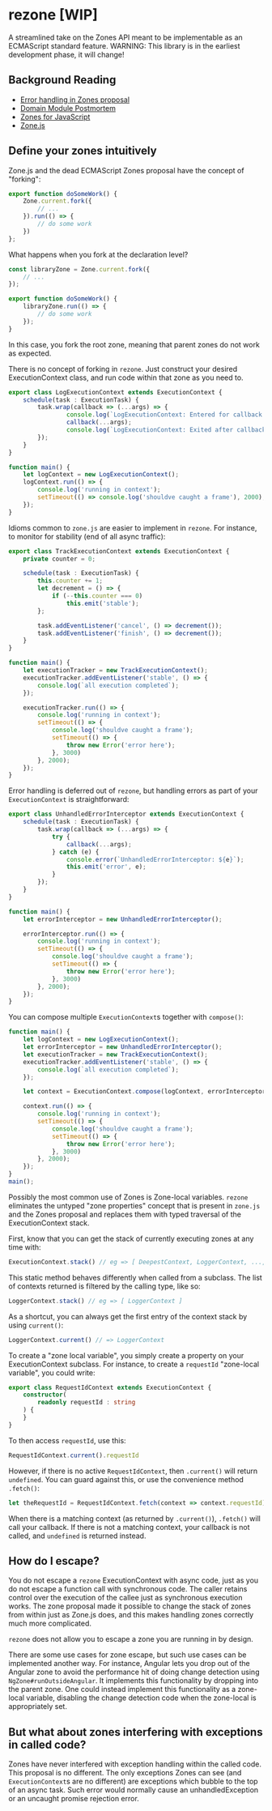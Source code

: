 # rezone [WIP]

A streamlined take on the Zones API meant to be implementable as an ECMAScript standard feature. WARNING: This library is in the earliest development phase, it will change!

## Background Reading

- [Error handling in Zones proposal](https://github.com/domenic/zones/issues/9)
- [Domain Module Postmortem](https://github.com/nodejs/node/blob/4a74fc9776d825115849997f4adacb46f4303494/doc/topics/domain-postmortem.md)
- [Zones for JavaScript](https://github.com/domenic/zones/tree/eb65c6d43b452a877c24561cd64c6901e790ecf0)
- [Zone.js](https://github.com/angular/angular/tree/master/packages/zone.js)


## Define your zones intuitively

Zone.js and the dead ECMAScript Zones proposal have the concept of "forking":

```typescript
export function doSomeWork() {
    Zone.current.fork({
        // ...
    }).run(() => {
        // do some work
    })
};
```

What happens when you fork at the declaration level?

```typescript
const libraryZone = Zone.current.fork({
    // ...
});

export function doSomeWork() {
    libraryZone.run(() => {
        // do some work
    });
}
```

In this case, you fork the root zone, meaning that parent zones do not work as expected.

There is no concept of forking in `rezone`. Just construct your desired ExecutionContext class, and run code within that zone as you need to.

```typescript
export class LogExecutionContext extends ExecutionContext {
    schedule(task : ExecutionTask) {
        task.wrap(callback => (...args) => {
                console.log(`LogExecutionContext: Entered for callback '${callback.name}'`);
                callback(...args);
                console.log(`LogExecutionContext: Exited after callback '${callback.name}'`);
        });
    }
}

function main() {
    let logContext = new LogExecutionContext();
    logContext.run(() => {
        console.log('running in context');
        setTimeout(() => console.log('shouldve caught a frame'), 2000);
    });
}

```

Idioms common to `zone.js` are easier to implement in `rezone`. For instance, to monitor for stability (end of all async traffic):

```typescript
export class TrackExecutionContext extends ExecutionContext {
    private counter = 0;

    schedule(task : ExecutionTask) {
        this.counter += 1;
        let decrement = () => {
            if (--this.counter === 0)
                this.emit('stable');
        };

        task.addEventListener('cancel', () => decrement());
        task.addEventListener('finish', () => decrement());
    }
}

function main() {
    let executionTracker = new TrackExecutionContext();
    executionTracker.addEventListener('stable', () => {
        console.log(`all execution completed`);
    });

    executionTracker.run(() => {
        console.log('running in context');
        setTimeout(() => {
            console.log('shouldve caught a frame');
            setTimeout(() => {
                throw new Error('error here');
            }, 3000)
        }, 2000);
    });
}
```

Error handling is deferred out of `rezone`, but handling errors as part of your `ExecutionContext` is straightforward:

```typescript
export class UnhandledErrorInterceptor extends ExecutionContext {
    schedule(task : ExecutionTask) {
        task.wrap(callback => (...args) => {
            try {
                callback(...args);
            } catch (e) {
                console.error(`UnhandledErrorInterceptor: ${e}`);
                this.emit('error', e);
            }
        });
    }
}

function main() {
    let errorInterceptor = new UnhandledErrorInterceptor();

    errorInterceptor.run(() => {
        console.log('running in context');
        setTimeout(() => {
            console.log('shouldve caught a frame');
            setTimeout(() => {
                throw new Error('error here');
            }, 3000)
        }, 2000);
    });
}

```

You can compose multiple `ExecutionContext`s together with `compose()`:

```typescript
function main() {
    let logContext = new LogExecutionContext();
    let errorInterceptor = new UnhandledErrorInterceptor();
    let executionTracker = new TrackExecutionContext();
    executionTracker.addEventListener('stable', () => {
        console.log(`all execution completed`);
    });

    let context = ExecutionContext.compose(logContext, errorInterceptor, executionTracker);

    context.run(() => {
        console.log('running in context');
        setTimeout(() => {
            console.log('shouldve caught a frame');
            setTimeout(() => {
                throw new Error('error here');
            }, 3000)
        }, 2000);
    });
}
main();

```

Possibly the most common use of Zones is Zone-local variables. `rezone` eliminates the untyped "zone properties" concept that is present in `zone.js` and the Zones proposal and replaces them with typed traversal of the ExecutionContext stack. 

First, know that you can get the stack of currently executing zones at any time with:

```typescript
ExecutionContext.stack() // eg => [ DeepestContext, LoggerContext, ..., RootContext ]
```

This static method behaves differently when called from a subclass. The list of contexts returned is filtered by the calling type, like so:

```typescript
LoggerContext.stack() // eg => [ LoggerContext ]
```

As a shortcut, you can always get the first entry of the context stack by using `current()`:

```typescript
LoggerContext.current() // => LoggerContext
```

To create a "zone local variable", you simply create a property on your ExecutionContext subclass.
For instance, to create a `requestId` "zone-local variable", you could write:

```typescript
export class RequestIdContext extends ExecutionContext {
    constructor(
        readonly requestId : string
    ) {
    }
}
```

To then access `requestId`, use this:

```typescript
RequestIdContext.current().requestId
```

However, if there is no active `RequestIdContext`, then `.current()` will return `undefined`. 
You can guard against this, or use the convenience method `.fetch()`:

```typescript
let theRequestId = RequestIdContext.fetch(context => context.requestId);
```

When there is a matching context (as returned by `.current()`), `.fetch()` will call your callback. If there is not a matching context, your callback is not called, and `undefined` is returned instead.

## How do I escape?

You do not escape a `rezone`
ExecutionContext with async
code, just as you do not escape a 
function call with synchronous code.
The caller retains control over the 
execution of the callee just
as synchronous execution works.
The zone proposal made it possible 
to change the stack of zones from 
within just as Zone.js does, and 
this makes handling zones correctly
much more complicated.

`rezone` does not allow you to escape 
a zone you are running in by design.

There are some use cases for zone escape,
but such use cases can be implemented
another way. For instance, Angular lets
you drop out of the Angular zone to avoid 
the performance hit of doing change detection
using `NgZone#runOutsideAngular`. It
implements this functionality by dropping into
the parent zone. One could instead implement
this functionality as a zone-local variable,
disabling the change detection code when
the zone-local is appropriately set.

## But what about zones interfering with exceptions in called code?

Zones have never interfered with exception handling 
within the called code. This proposal is no
different. The only exceptions Zones can see (and
`ExecutionContext`s are no different) are
exceptions which bubble to the top of an
async task. Such error would normally
cause an unhandledException or an uncaught
promise rejection error.
